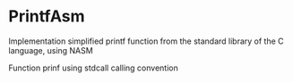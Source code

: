 # PrintfAsm
Implementation simplified printf function from the standard library of the C language, using NASM

Function prinf using stdcall calling convention 
